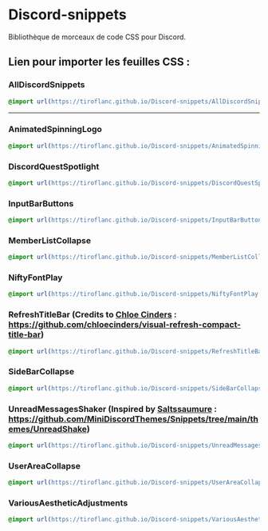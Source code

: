 # Discord-snippets
Bibliothèque de morceaux de code CSS pour Discord.

## Lien pour importer les feuilles CSS :

### AllDiscordSnippets
```CSS
@import url(https://tiroflanc.github.io/Discord-snippets/AllDiscordSnippets.css);
```
---
### AnimatedSpinningLogo
```CSS
@import url(https://tiroflanc.github.io/Discord-snippets/AnimatedSpinningLogo.css);
```
### DiscordQuestSpotlight
```CSS
@import url(https://tiroflanc.github.io/Discord-snippets/DiscordQuestSpotlight.css);
```
### InputBarButtons
```CSS
@import url(https://tiroflanc.github.io/Discord-snippets/InputBarButtons.css);
```
### MemberListCollapse
```CSS
@import url(https://tiroflanc.github.io/Discord-snippets/MemberListCollapse.css);
```
### NiftyFontPlay
```CSS
@import url(https://tiroflanc.github.io/Discord-snippets/NiftyFontPlay.css);
```
### RefreshTitleBar (Credits to [Chloe Cinders](https://github.com/chloecinders) : https://github.com/chloecinders/visual-refresh-compact-title-bar)
```CSS
@import url(https://tiroflanc.github.io/Discord-snippets/RefreshTitleBar.css);
```
### SideBarCollapse
```CSS
@import url(https://tiroflanc.github.io/Discord-snippets/SideBarCollapse.css);
```
### UnreadMessagesShaker (Inspired by [Saltssaumure](https://github.com/Saltssaumure) : https://github.com/MiniDiscordThemes/Snippets/tree/main/themes/UnreadShake)
```CSS
@import url(https://tiroflanc.github.io/Discord-snippets/UnreadMessagesShaker.css);
```
### UserAreaCollapse
```CSS
@import url(https://tiroflanc.github.io/Discord-snippets/UserAreaCollapse.css);
```
### VariousAestheticAdjustments
```CSS
@import url(https://tiroflanc.github.io/Discord-snippets/VariousAestheticAdjustments.css);
```
